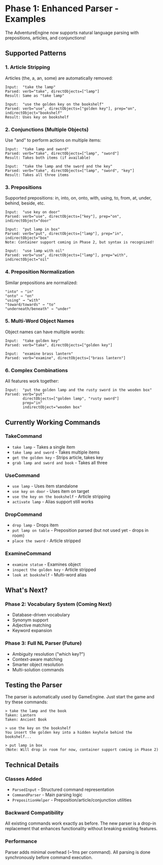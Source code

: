 # Phase 1: Enhanced Parser - Examples

The AdventureEngine now supports natural language parsing with prepositions, articles, and conjunctions!

## Supported Patterns

### 1. Article Stripping
Articles (the, a, an, some) are automatically removed:

```
Input:  "take the lamp"
Parsed: verb="take", directObjects=["lamp"]
Result: Same as "take lamp"

Input:  "use the golden key on the bookshelf"
Parsed: verb="use", directObjects=["golden key"], prep="on", indirectObject="bookshelf"
Result: Uses key on bookshelf
```

### 2. Conjunctions (Multiple Objects)
Use "and" to perform actions on multiple items:

```
Input:  "take lamp and sword"
Parsed: verb="take", directObjects=["lamp", "sword"]
Result: Takes both items (if available)

Input:  "take the lamp and the sword and the key"
Parsed: verb="take", directObjects=["lamp", "sword", "key"]
Result: Takes all three items
```

### 3. Prepositions
Supported prepositions: in, into, on, onto, with, using, to, from, at, under, behind, beside, etc.

```
Input:  "use key on door"
Parsed: verb="use", directObjects=["key"], prep="on", indirectObject="door"

Input:  "put lamp in box"
Parsed: verb="put", directObjects=["lamp"], prep="in", indirectObject="box"
Note: Container support coming in Phase 2, but syntax is recognized!

Input:  "use lamp with oil"
Parsed: verb="use", directObjects=["lamp"], prep="with", indirectObject="oil"
```

### 4. Preposition Normalization
Similar prepositions are normalized:

```
"into" → "in"
"onto" → "on"
"using" → "with"
"toward/towards" → "to"
"underneath/beneath" → "under"
```

### 5. Multi-Word Object Names
Object names can have multiple words:

```
Input:  "take golden key"
Parsed: verb="take", directObjects=["golden key"]

Input:  "examine brass lantern"
Parsed: verb="examine", directObjects=["brass lantern"]
```

### 6. Complex Combinations
All features work together:

```
Input:  "put the golden lamp and the rusty sword in the wooden box"
Parsed: verb="put"
        directObjects=["golden lamp", "rusty sword"]
        prep="in"
        indirectObject="wooden box"
```

## Currently Working Commands

### TakeCommand
- `take lamp` - Takes a single item
- `take lamp and sword` - Takes multiple items
- `get the golden key` - Strips article, takes key
- `grab lamp and sword and book` - Takes all three

### UseCommand
- `use lamp` - Uses item standalone
- `use key on door` - Uses item on target
- `use the key on the bookshelf` - Article stripping
- `activate lamp` - Alias support still works

### DropCommand
- `drop lamp` - Drops item
- `put lamp on table` - Preposition parsed (but not used yet - drops in room)
- `place the sword` - Article stripped

### ExamineCommand
- `examine statue` - Examines object
- `inspect the golden key` - Article stripped
- `look at bookshelf` - Multi-word alias

## What's Next?

### Phase 2: Vocabulary System (Coming Next)
- Database-driven vocabulary
- Synonym support
- Adjective matching
- Keyword expansion

### Phase 3: Full NL Parser (Future)
- Ambiguity resolution ("which key?")
- Context-aware matching
- Smarter object resolution
- Multi-solution commands

## Testing the Parser

The parser is automatically used by GameEngine. Just start the game and try these commands:

```
> take the lamp and the book
Taken: Lantern
Taken: Ancient Book

> use the key on the bookshelf
You insert the golden key into a hidden keyhole behind the bookshelf...

> put lamp in box
(Note: Will drop in room for now, container support coming in Phase 2)
```

## Technical Details

### Classes Added
- `ParsedInput` - Structured command representation
- `CommandParser` - Main parsing logic
- `PrepositionHelper` - Preposition/article/conjunction utilities

### Backward Compatibility
All existing commands work exactly as before. The new parser is a drop-in replacement that enhances functionality without breaking existing features.

### Performance
Parser adds minimal overhead (~1ms per command). All parsing is done synchronously before command execution.
